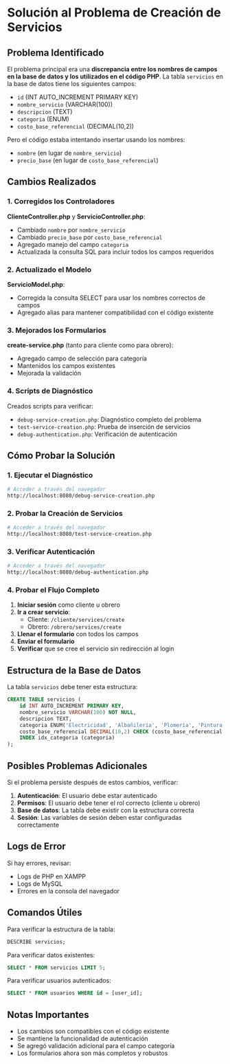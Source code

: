 # Solución al Problema de Creación de Servicios

## Problema Identificado

El problema principal era una **discrepancia entre los nombres de campos en la base de datos y los utilizados en el código PHP**. La tabla `servicios` en la base de datos tiene los siguientes campos:

- `id` (INT AUTO_INCREMENT PRIMARY KEY)
- `nombre_servicio` (VARCHAR(100))
- `descripcion` (TEXT)
- `categoria` (ENUM)
- `costo_base_referencial` (DECIMAL(10,2))

Pero el código estaba intentando insertar usando los nombres:
- `nombre` (en lugar de `nombre_servicio`)
- `precio_base` (en lugar de `costo_base_referencial`)

## Cambios Realizados

### 1. Corregidos los Controladores

**ClienteController.php** y **ServicioController.php**:
- Cambiado `nombre` por `nombre_servicio`
- Cambiado `precio_base` por `costo_base_referencial`
- Agregado manejo del campo `categoria`
- Actualizada la consulta SQL para incluir todos los campos requeridos

### 2. Actualizado el Modelo

**ServicioModel.php**:
- Corregida la consulta SELECT para usar los nombres correctos de campos
- Agregado alias para mantener compatibilidad con el código existente

### 3. Mejorados los Formularios

**create-service.php** (tanto para cliente como para obrero):
- Agregado campo de selección para categoría
- Mantenidos los campos existentes
- Mejorada la validación

### 4. Scripts de Diagnóstico

Creados scripts para verificar:
- `debug-service-creation.php`: Diagnóstico completo del problema
- `test-service-creation.php`: Prueba de inserción de servicios
- `debug-authentication.php`: Verificación de autenticación

## Cómo Probar la Solución

### 1. Ejecutar el Diagnóstico
```bash
# Acceder a través del navegador
http://localhost:8080/debug-service-creation.php
```

### 2. Probar la Creación de Servicios
```bash
# Acceder a través del navegador
http://localhost:8080/test-service-creation.php
```

### 3. Verificar Autenticación
```bash
# Acceder a través del navegador
http://localhost:8080/debug-authentication.php
```

### 4. Probar el Flujo Completo

1. **Iniciar sesión** como cliente u obrero
2. **Ir a crear servicio**:
   - Cliente: `/cliente/services/create`
   - Obrero: `/obrero/services/create`
3. **Llenar el formulario** con todos los campos
4. **Enviar el formulario**
5. **Verificar** que se cree el servicio sin redirección al login

## Estructura de la Base de Datos

La tabla `servicios` debe tener esta estructura:

```sql
CREATE TABLE servicios (
    id INT AUTO_INCREMENT PRIMARY KEY,
    nombre_servicio VARCHAR(100) NOT NULL,
    descripcion TEXT,
    categoria ENUM('Electricidad', 'Albañilería', 'Plomería', 'Pintura', 'Carpintería', 'Otros') NOT NULL,
    costo_base_referencial DECIMAL(10,2) CHECK (costo_base_referencial >= 0),
    INDEX idx_categoria (categoria)
);
```

## Posibles Problemas Adicionales

Si el problema persiste después de estos cambios, verificar:

1. **Autenticación**: El usuario debe estar autenticado
2. **Permisos**: El usuario debe tener el rol correcto (cliente u obrero)
3. **Base de datos**: La tabla debe existir con la estructura correcta
4. **Sesión**: Las variables de sesión deben estar configuradas correctamente

## Logs de Error

Si hay errores, revisar:
- Logs de PHP en XAMPP
- Logs de MySQL
- Errores en la consola del navegador

## Comandos Útiles

Para verificar la estructura de la tabla:
```sql
DESCRIBE servicios;
```

Para verificar datos existentes:
```sql
SELECT * FROM servicios LIMIT 5;
```

Para verificar usuarios autenticados:
```sql
SELECT * FROM usuarios WHERE id = [user_id];
```

## Notas Importantes

- Los cambios son compatibles con el código existente
- Se mantiene la funcionalidad de autenticación
- Se agregó validación adicional para el campo categoría
- Los formularios ahora son más completos y robustos 